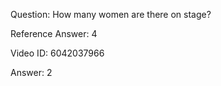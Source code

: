 Question: How many women are there on stage?

Reference Answer: 4

Video ID: 6042037966

Answer: 2

